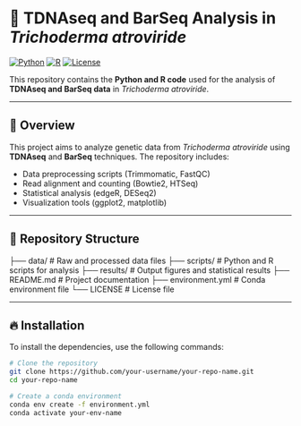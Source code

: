 # 🌱 TDNAseq and BarSeq Analysis in *Trichoderma atroviride*  
[![Python](https://img.shields.io/badge/Python-3.7+-blue)](https://www.python.org/) [![R](https://img.shields.io/badge/R-4.0+-blue)](https://www.r-project.org/) [![License](https://img.shields.io/badge/License-MIT-green)](LICENSE)

This repository contains the **Python and R code** used for the analysis of **TDNAseq and BarSeq data** in *Trichoderma atroviride*.

---

## 📌 Overview
This project aims to analyze genetic data from *Trichoderma atroviride* using **TDNAseq** and **BarSeq** techniques. The repository includes:
- Data preprocessing scripts (Trimmomatic, FastQC)
- Read alignment and counting (Bowtie2, HTSeq)
- Statistical analysis (edgeR, DESeq2)
- Visualization tools (ggplot2, matplotlib)

---

## 📁 Repository Structure

├── data/ # Raw and processed data files ├── scripts/ # Python and R scripts for analysis ├── results/ # Output figures and statistical results ├── README.md # Project documentation ├── environment.yml # Conda environment file └── LICENSE # License file


---

## 🔥 Installation

To install the dependencies, use the following commands:

```bash
# Clone the repository
git clone https://github.com/your-username/your-repo-name.git
cd your-repo-name

# Create a conda environment
conda env create -f environment.yml
conda activate your-env-name
